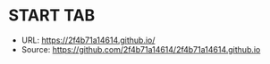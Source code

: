 # START TAB

- URL: https://2f4b71a14614.github.io/
- Source: https://github.com/2f4b71a14614/2f4b71a14614.github.io